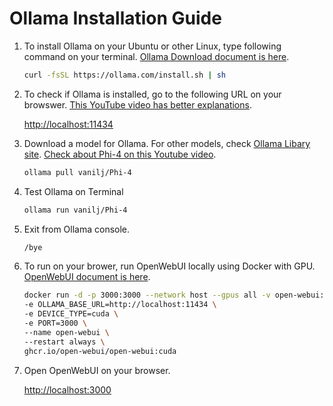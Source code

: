 # Ollama Installation Guide

1. To install Ollama on your Ubuntu or other Linux, type following command on your terminal. [Ollama Download document is here](https://ollama.com/download).

    ```bash
    curl -fsSL https://ollama.com/install.sh | sh
    ```

1. To check if Ollama is installed, go to the following URL on your browswer. [This YouTube video has better explanations](https://youtu.be/91npmOxCL-c).

    [http://localhost:11434](http://localhost:11434)

1. Download a model for Ollama. For other models, check [Ollama Libary site](https://ollama.com/library). [Check about Phi-4 on this Youtube video](https://youtu.be/aYvt9czdgbU).

    ```bash
    ollama pull vanilj/Phi-4
    ```

1. Test Ollama on Terminal

    ```bash
    ollama run vanilj/Phi-4
    ```

1. Exit from Ollama console.

    ```bash
    /bye
    ```

1. To run on your brower, run OpenWebUI locally using Docker with GPU. [OpenWebUI document is here](https://docs.openwebui.com/getting-started/quick-start).

    ```bash
    docker run -d -p 3000:3000 --network host --gpus all -v open-webui:/app/backend/data \
    -e OLLAMA_BASE_URL=http://localhost:11434 \
    -e DEVICE_TYPE=cuda \
    -e PORT=3000 \
    --name open-webui \
    --restart always \
    ghcr.io/open-webui/open-webui:cuda
    ```

1. Open OpenWebUI on your browser.

    [http://localhost:3000](http://localhost:3000)
